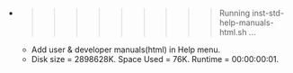 * >>>>>>>>> Running inst-std-help-manuals-html.sh ...
  * Add user & developer manuals(html) in Help menu.
  * Disk size = 2898628K. Space Used = 76K. Runtime = 00:00:00:01.
